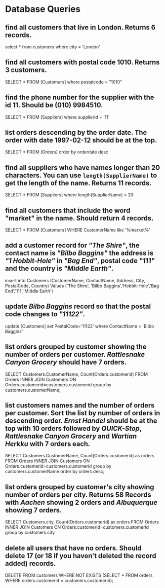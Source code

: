 # Database Queries

## find all customers that live in London. Returns 6 records.
select * from customers where city = 'London'
## find all customers with postal code 1010. Returns 3 customers.
SELECT * FROM [Customers] where postalcode = "1010"
## find the phone number for the supplier with the id 11. Should be (010) 9984510.
SELECT * FROM [Suppliers] where supplierid = '11'
## list orders descending by the order date. The order with date 1997-02-12 should be at the top.
SELECT * FROM [Orders] order by orderdate desc
## find all suppliers who have names longer than 20 characters. You can use `length(SupplierName)` to get the length of the name. Returns 11 records.
SELECT * FROM [Suppliers] where length(SupplierName) > 20
## find all customers that include the word "market" in the name. Should return 4 records.
SELECT * FROM [Customers] WHERE CustomerName like '%market%'
## add a customer record for _"The Shire"_, the contact name is _"Bilbo Baggins"_ the address is _"1 Hobbit-Hole"_ in _"Bag End"_, postal code _"111"_ and the country is _"Middle Earth"_.
insert into Customers 
(CustomerName, ContactName, Address, City, PostalCode, Country)
Values
('The Shire', 'Bilbo Baggins','Hobbit-Hole','Bag End','111','Middle Earth')

## update _Bilbo Baggins_ record so that the postal code changes to _"11122"_.
update [Customers]
set PostalCode='11122'
where ContactName = 'Bilbo Baggins'

## list orders grouped by customer showing the number of orders per customer. _Rattlesnake Canyon Grocery_ should have 7 orders.
SELECT Customers.CustomerName, Count(Orders.customerid)
FROM Orders
INNER JOIN Customers
ON Orders.customerid=customers.customerid
group by customers.customerName;

## list customers names and the number of orders per customer. Sort the list by number of orders in descending order. _Ernst Handel_ should be at the top with 10 orders followed by _QUICK-Stop_, _Rattlesnake Canyon Grocery_ and _Wartian Herkku_ with 7 orders each.
SELECT Customers.CustomerName, Count(Orders.customerid) as orders
FROM Orders
INNER JOIN Customers
ON Orders.customerid=customers.customerid
group by customers.customerName
order by orders desc;

## list orders grouped by customer's city showing number of orders per city. Returns 58 Records with _Aachen_ showing 2 orders and _Albuquerque_ showing 7 orders.
SELECT Customers.city, Count(Orders.customerid) as orders
FROM Orders
INNER JOIN Customers
ON Orders.customerid=customers.customerid
group by customers.city
## delete all users that have no orders. Should delete 17 (or 18 if you haven't deleted the record added) records.
DELETE FROM customers 
WHERE NOT EXISTS (SELECT * 
FROM orders 
WHERE orders.customerid = customers.customerid); 
